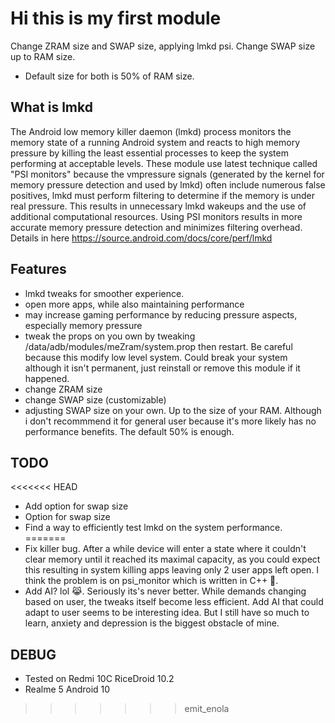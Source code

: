 # Hi this is my first module
Change ZRAM size and SWAP size, applying lmkd psi. Change SWAP size up to RAM size.
  - Default size for both is 50% of RAM size.

## What is lmkd
The Android low memory killer daemon (lmkd) process monitors the memory state of a running Android system and reacts to high memory pressure by killing the least essential processes to keep the system performing at acceptable levels. These module use latest technique called "PSI monitors" because the vmpressure signals (generated by the kernel for memory pressure detection and used by lmkd) often include numerous false positives, lmkd must perform filtering to determine if the memory is under real pressure. This results in unnecessary lmkd wakeups and the use of additional computational resources. Using PSI monitors results in more accurate memory pressure detection and minimizes filtering overhead.
Details in here https://source.android.com/docs/core/perf/lmkd 

## Features
  - lmkd tweaks for smoother experience.
  - open more apps, while also maintaining performance
  - may increase gaming performance by reducing pressure aspects, especially memory pressure
  - tweak the props on you own by tweaking /data/adb/modules/meZram/system.prop then restart. Be careful because this modify low level system. Could break your system although it isn't permanent, just reinstall or remove this module if it happened.
  - change ZRAM size
  - change SWAP size (customizable)
  - adjusting SWAP size on your own. Up to the size of your RAM. Although i don't recommmend it for general user because it's more likely has no performance benefits. The default 50% is enough.

## TODO
<<<<<<< HEAD
  - Add option for swap size
  - Option for swap size
  - Find a way to efficiently test lmkd on the system performance.
=======
- Fix killer bug. After a while device will enter a state where it couldn't clear memory until it reached its maximal capacity, as you could expect this resulting in system killing apps leaving only 2 user apps left open. I think the problem is on psi_monitor which is written in C++ 🥲.
- Add AI? lol 😹. Seriously its's never better. While demands changing based on user, the tweaks itself become less efficient. Add AI that could adapt to user seems to be interesting idea. But I still have so much to learn, anxiety and depression is the biggest obstacle of mine.

## DEBUG
- Tested on Redmi 10C RiceDroid 10.2
- Realme 5 Android 10
>>>>>>> emit_enola
